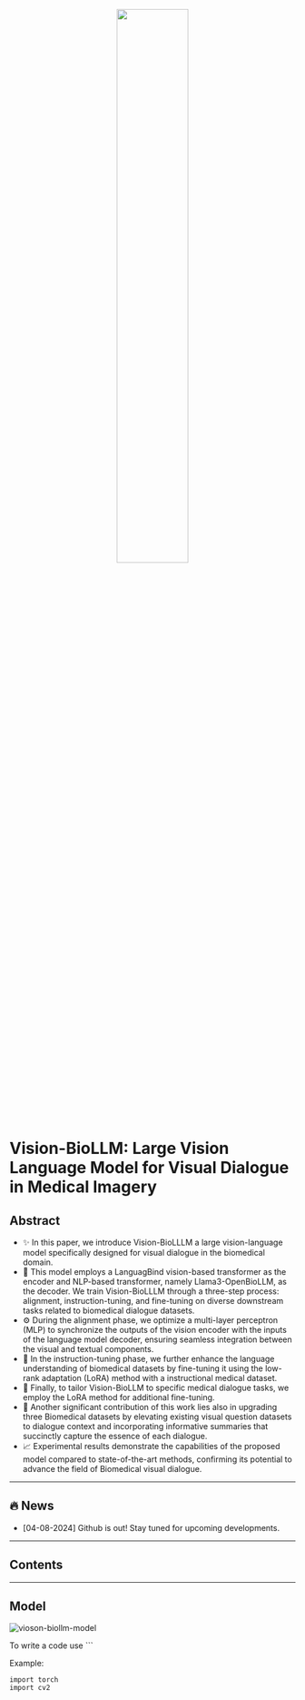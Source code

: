 <p align="center" width="100%">
<img src="https://github.com/user-attachments/assets/e59a3e10-9cd4-4562-a7a4-c66bab69bf3e" width="50%" />
</p>

# Vision-BioLLM: Large Vision Language Model for Visual Dialogue in Medical Imagery #

## Abstract ##
- :sparkles: In this paper, we introduce Vision-BioLLLM a large vision-language model specifically designed for visual dialogue in the biomedical domain.
- :jigsaw: This model employs a LanguagBind vision-based transformer as the encoder and NLP-based transformer, namely Llama3-OpenBioLLM, as the decoder. We train Vision-BioLLLM through a three-step process: alignment, instruction-tuning, and fine-tuning on diverse downstream tasks related to biomedical dialogue datasets.
- :gear: During the alignment phase, we optimize a multi-layer perceptron (MLP) to synchronize the outputs of the vision encoder with the inputs of the language model decoder, ensuring seamless integration between the visual and textual components.
- :link: In the instruction-tuning phase, we further enhance the language understanding of biomedical datasets by fine-tuning it using the low-rank adaptation (LoRA) method with a instructional medical dataset.
- :blue_book: Finally, to tailor Vision-BioLLM to specific medical dialogue tasks, we employ the LoRA method for additional fine-tuning.
- :wrench: Another significant contribution of this work lies also in upgrading three Biomedical datasets by elevating existing visual question datasets to dialogue context and incorporating informative summaries that succinctly capture the essence of each dialogue.
- :chart_with_upwards_trend: Experimental results demonstrate the capabilities of the proposed model compared to state-of-the-art methods, confirming its potential to advance the field of Biomedical visual dialogue.
-----
## :fire: News ##
- [04-08-2024] Github is out! Stay tuned for upcoming developments.
---
## Contents ##

---
## Model ##
![vioson-biollm-model](https://github.com/user-attachments/assets/788e9742-c15a-417b-bf6b-e2f679ba7606)

To write a code use ```

Example:
```
import torch
import cv2
```

